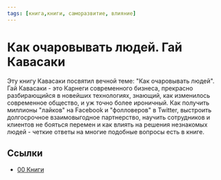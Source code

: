 ```yaml
---
tags: [книга,книги, саморазвитие, влияние]
---
```

# Как очаровывать людей. Гай Кавасаки

Эту книгу Кавасаки посвятил вечной теме: "Как очаровывать людей". Гай Кавасаки - это Карнеги современного бизнеса, прекрасно разбирающийся в новейших технологиях, знающий, как изменилось современное общество, и уж точно более ироничный. Как получить миллионы "лайков" на Facebook и "фолловеров" в Twitter, выстроить долгосрочное взаимовыгодное партнерство, научить сотрудников и клиентов не бояться перемен и как влиять на решения незнакомых людей - четкие ответы на многие подобные вопросы есть в книге.

## Ссылки

* [00 Книги](00%20%D0%9A%D0%BD%D0%B8%D0%B3%D0%B8.md)
